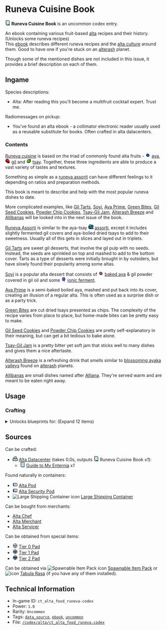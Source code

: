 # Runeva Cuisine Book

<img src="https://raw.githubusercontent.com/Ceterai/Enternia/main/codex/alta/ebook/gyera.png" alt="Runeva Cuisine Book icon" loading="lazy" width="auto" height="16px"/> **Runeva Cuisine Book** is an uncommon codex entry.

An ebook containing various fruit-based [alta](https://ceterai.github.io/MyEnternia/Wiki/Tags/Alta) recipes and their history. (Unlocks some runeva recipes)  
This [ebook](https://ceterai.github.io/MyEnternia/Wiki/Tags/Ebook) describes different runeva recipes and the [alta culture](https://ceterai.github.io/MyEnternia/Wiki/altaculture) around them. Good to have one if you're stuck on an [alterash](https://ceterai.github.io/MyEnternia/Wiki/Tags/Alterash) planet.

Though some of the mentioned dishes are not included in this issue, it provides a brief description on each of them.

## Ingame

Species descriptions:

- Alta: After reading this you'll become a multifruit cocktail expert. Trust me.

Radiomessages on pickup:

- You've found an alta ebook - a collimator electronic reader usually used as a reusable substitute for books. Often crafted in alta datacenters.

### Contents

[Runeva cuisine](https://ceterai.github.io/MyEnternia/Wiki/Tags/RunevaCuisine) is based on the triad of commonly found alta fruits - <img src="https://raw.githubusercontent.com/Ceterai/Enternia/main/items/generic/produce/ct_aya.png" alt="Aya icon" loading="lazy" width="auto" height="16px"/> [aya](https://ceterai.github.io/MyEnternia/Wiki/Aya), <img src="https://raw.githubusercontent.com/Ceterai/Enternia/main/items/generic/produce/ct_gil.png" alt="Gil icon" loading="lazy" width="auto" height="16px"/> [gil](https://ceterai.github.io/MyEnternia/Wiki/Gil) and <img src="https://raw.githubusercontent.com/Ceterai/Enternia/main/items/generic/produce/ct_tsay.png" alt="Tsay icon" loading="lazy" width="auto" height="16px"/> [tsay](https://ceterai.github.io/MyEnternia/Wiki/Tsay). Together, these three ingredients are able to produce a vast variety of tastes and textures.

Something as simple as a [runeva assorti](https://ceterai.github.io/MyEnternia/Wiki/runevaassorti) can have different feelings to it depending on ratios and preparation methods.

This book is meant to describe and help with the most popular runeva dishes to date.

More complicated examples, like [Gil Tarts](https://ceterai.github.io/MyEnternia/Wiki/GilTarts), [Soyi](https://ceterai.github.io/MyEnternia/Wiki/Soyi), [Aya Prime](https://ceterai.github.io/MyEnternia/Wiki/AyaPrime), [Green Bites](https://ceterai.github.io/MyEnternia/Wiki/GreenBites), [Gil Seed Cookies](https://ceterai.github.io/MyEnternia/Wiki/GilSeedCookies), [Powder Chip Cookies](https://ceterai.github.io/MyEnternia/Wiki/PowderChipCookies), [Tsay-Gil Jam](https://ceterai.github.io/MyEnternia/Wiki/Tsay-GilJam), [Alterash Breeze](https://ceterai.github.io/MyEnternia/Wiki/AlterashBreeze) and [Allibanas](https://ceterai.github.io/MyEnternia/Wiki/Allibanas) will be looked into in the next issue of the book.

[Runeva Assorti](https://ceterai.github.io/MyEnternia/Wiki/RunevaAssorti) is similar to the aya-tsay <img src="https://raw.githubusercontent.com/Ceterai/Enternia/main/items/generic/food/tier2/ct_assorti.png" alt="Assorti icon" loading="lazy" width="auto" height="16px"/> [assorti](https://ceterai.github.io/MyEnternia/Wiki/Assorti), except it includes slightly fermented gil covers and aya-boiled dried tsays to add to their sweetness. Usually all of this gets in slices and layed out in triplets.

[Gil Tarts](https://ceterai.github.io/MyEnternia/Wiki/GilTarts) are sweet gil desserts, that involve the gil pulp with no seeds. Instead, the seeds are sprinkled on top and mashed to add to the bottom cover. Tarts as a type of desserts were initially brought in by outsiders, but have slowly found their popularity among some altas.

[Soyi](https://ceterai.github.io/MyEnternia/Wiki/Soyi) is a popular alta dessert that consists of <img src="https://raw.githubusercontent.com/Ceterai/Enternia/main/items/generic/food/tier1/ct_aya_baked.png" alt="Baked Aya icon" loading="lazy" width="auto" height="16px"/> [baked aya](https://ceterai.github.io/MyEnternia/Wiki/BakedAya) & gil powder covered in gil oil and some <img src="https://raw.githubusercontent.com/Ceterai/Enternia/main/items/generic/produce/ct_ionic_sap.png" alt="Ionic Ferment icon" loading="lazy" width="auto" height="16px"/> [ionic ferment](https://ceterai.github.io/MyEnternia/Wiki/IonicFerment).

[Aya Prime](https://ceterai.github.io/MyEnternia/Wiki/AyaPrime) is a semi-baked boiled aya, mashed and put back into its cover, creating an illusion of a regular alta. This is often used as a surprise dish or as a party trick.

[Green Bites](https://ceterai.github.io/MyEnternia/Wiki/GreenBites) are cut dried tsays presented as chips. The complexity of the recipe varies from place to place, but home-made bites can be pretty easy to make.

[Gil Seed Cookies](https://ceterai.github.io/MyEnternia/Wiki/GilSeedCookies) and [Powder Chip Cookies](https://ceterai.github.io/MyEnternia/Wiki/PowderChipCookies) are pretty self-explanatory in their meaning, but can get a bit tedious to bake alone.

[Tsay-Gil Jam](https://ceterai.github.io/MyEnternia/Wiki/Tsay-GilJam) is a pretty bitter yet soft jam that sticks well to many dishes and gives them a nice aftertaste.

[Alterash Breeze](https://ceterai.github.io/MyEnternia/Wiki/AlterashBreeze) is a refreshing drink that smells similar to [blossoming ayaka valleys](https://ceterai.github.io/MyEnternia/Wiki/blossomingayakavalleys) found on [alterash](https://ceterai.github.io/MyEnternia/Wiki/Tags/Alterash) planets.

[Allibanas](https://ceterai.github.io/MyEnternia/Wiki/Allibanas) are small dishes named after [Alliana](https://ceterai.github.io/MyEnternia/Wiki/Alliana). They're served warm and are meant to be eaten right away.

## Usage

### Crafting

<details markdown="1"><summary>Unlocks blueprints for: (Expand 12 items)</summary>

- <img src="https://raw.githubusercontent.com/Ceterai/Enternia/main/items/generic/food/tier4/ct_alliana_cake.png" alt="Alliana Cake icon" loading="lazy" width="auto" height="16px"/> [Alliana Cake](https://ceterai.github.io/MyEnternia/Wiki/AllianaCake)
- <img src="https://raw.githubusercontent.com/Ceterai/Enternia/main/items/generic/food/tier4/ct_alta_soup.png" alt="Altasoup icon" loading="lazy" width="auto" height="16px"/> [Altasoup](https://ceterai.github.io/MyEnternia/Wiki/Altasoup)
- <img src="https://raw.githubusercontent.com/Ceterai/Enternia/main/items/generic/food/tier2/ct_assorti.png" alt="Assorti icon" loading="lazy" width="auto" height="16px"/> [Assorti](https://ceterai.github.io/MyEnternia/Wiki/Assorti)
- <img src="https://raw.githubusercontent.com/Ceterai/Enternia/main/items/generic/food/tier2/ct_aya_candy.png" alt="Aya Candy icon" loading="lazy" width="auto" height="16px"/> [Aya Candy](https://ceterai.github.io/MyEnternia/Wiki/AyaCandy)
- <img src="https://raw.githubusercontent.com/Ceterai/Enternia/main/items/generic/food/tier2/ct_aya_icecream.png" alt="Aya Ice Cream icon" loading="lazy" width="auto" height="16px"/> [Aya Ice Cream](https://ceterai.github.io/MyEnternia/Wiki/AyaIceCream)
- <img src="https://raw.githubusercontent.com/Ceterai/Enternia/main/items/generic/food/tier3/ct_aya_punch.png" alt="Aya Punch icon" loading="lazy" width="auto" height="16px"/> [Aya Punch](https://ceterai.github.io/MyEnternia/Wiki/AyaPunch)
- <img src="https://raw.githubusercontent.com/Ceterai/Enternia/main/items/generic/food/tier3/ct_aya_gil_pie.png" alt="Aya-Gil Pie icon" loading="lazy" width="auto" height="16px"/> [Aya-Gil Pie](https://ceterai.github.io/MyEnternia/Wiki/Aya-GilPie)
- <img src="https://raw.githubusercontent.com/Ceterai/Enternia/main/items/generic/food/tier3/ct_gil_tsay_stew.png" alt="Gil-Tsay Stew icon" loading="lazy" width="auto" height="16px"/> [Gil-Tsay Stew](https://ceterai.github.io/MyEnternia/Wiki/Gil-TsayStew)
- <img src="https://raw.githubusercontent.com/Ceterai/Enternia/main/items/generic/food/tier4/ct_haruplavu_venetto.png" alt="Haruplavu Venetto icon" loading="lazy" width="auto" height="16px"/> [Haruplavu Venetto](https://ceterai.github.io/MyEnternia/Wiki/HaruplavuVenetto)
- <img src="https://raw.githubusercontent.com/Ceterai/Enternia/main/items/generic/food/tier4/ct_special_mimosa.png" alt="Special Mimosa icon" loading="lazy" width="auto" height="16px"/> [Special Mimosa](https://ceterai.github.io/MyEnternia/Wiki/SpecialMimosa)
- <img src="https://raw.githubusercontent.com/Ceterai/Enternia/main/items/generic/food/tier2/ct_tsay_icecream.png" alt="Tsay Ice Cream icon" loading="lazy" width="auto" height="16px"/> [Tsay Ice Cream](https://ceterai.github.io/MyEnternia/Wiki/TsayIceCream)
- <img src="https://raw.githubusercontent.com/Ceterai/Enternia/main/items/generic/food/tier2/ct_vermont_tea.png" alt="Vermont Tea icon" loading="lazy" width="auto" height="16px"/> [Vermont Tea](https://ceterai.github.io/MyEnternia/Wiki/VermontTea)

</details>

## Sources

Can be crafted:

- ![ ](https://raw.githubusercontent.com/Ceterai/Enternia/main/objects/alta/crafting/datacenter/icon.png) [Alta Datacenter](https://ceterai.github.io/MyEnternia/Wiki/AltaDatacenter) (takes 0.0s, outputs <img src="https://raw.githubusercontent.com/Ceterai/Enternia/main/codex/alta/ebook/gyera.png" alt="Runeva Cuisine Book icon" loading="lazy" width="auto" height="16px"/> Runeva Cuisine Book x*1*):
  - <img src="https://raw.githubusercontent.com/Ceterai/Enternia/main/codex/alta/ebook/basic.png" alt="Guide to My Enternia icon" loading="lazy" width="auto" height="16px"/> [Guide to My Enternia](https://ceterai.github.io/MyEnternia/Wiki/GuidetoMyEnternia) x*1*

Found naturally in containers:

- <img src="https://raw.githubusercontent.com/Ceterai/Enternia/main/objects/alta/city/pod/icon.png" alt="Alta Pod icon" loading="lazy" width="auto" height="16px"/> [Alta Pod](https://ceterai.github.io/MyEnternia/Wiki/AltaPod)
- <img src="https://raw.githubusercontent.com/Ceterai/Enternia/main/objects/alta/security/pod/icon.png" alt="Alta Security Pod icon" loading="lazy" width="auto" height="16px"/> [Alta Security Pod](https://ceterai.github.io/MyEnternia/Wiki/AltaSecurityPod)
- <img src="https://starbounder.org/mediawiki/images/e/e4/Large_Shipping_Container.png" alt="Large Shipping Container icon" loading="lazy" width="30px" height="12px"/> [Large Shipping Container](https://starbounder.org/Large_Shipping_Container)

Can be bought from merchants:

- [Alta Chef](https://ceterai.github.io/MyEnternia/Wiki/AltaChef)
- [Alta Merchant](https://ceterai.github.io/MyEnternia/Wiki/AltaMerchant)
- [Alta Servicer](https://ceterai.github.io/MyEnternia/Wiki/AltaServicer)

Can be obtained from special items:

- <img src="https://raw.githubusercontent.com/Ceterai/Enternia/main/items/active/alta/loot/tier0.png" alt="Tier 0 Pad icon" loading="lazy" width="auto" height="16px"/> [Tier 0 Pad](https://ceterai.github.io/MyEnternia/Wiki/Tier0Pad)
- <img src="https://raw.githubusercontent.com/Ceterai/Enternia/main/items/active/alta/loot/tier1.png" alt="Tier 1 Pad icon" loading="lazy" width="auto" height="16px"/> [Tier 1 Pad](https://ceterai.github.io/MyEnternia/Wiki/Tier1Pad)
- <img src="https://raw.githubusercontent.com/Ceterai/Enternia/main/items/active/alta/loot/tier2.png" alt="Tier 2 Pad icon" loading="lazy" width="auto" height="16px"/> [Tier 2 Pad](https://ceterai.github.io/MyEnternia/Wiki/Tier2Pad)

Can be obtained via <img src="https://raw.githubusercontent.com/Silverfeelin/Starbound-SpawnableItemPack/master/interface/sip/iconSmall.png" alt="Spawnable Item Pack icon" width="18" height="14"/> [Spawnable Item Pack](https://steamcommunity.com/sharedfiles/filedetails/?id=733665104) or <img src="https://steamuserimages-a.akamaihd.net/ugc/263843960696222713/3EC9A7C005541F7D577EBCB8C5736B4EFC9973D6/" alt="icon" width="8" height="12"/> [Tabula Rasa](https://community.playstarbound.com/resources/the-tabula-rasa.3222/) (if you have any of them installed).

## Technical Information

- In-game ID: `ct_alta_food_runeva-codex`
- Power: `1.0`
- Rarity: `Uncommon`
- Tags: [`data_source`](https://ceterai.github.io/MyEnternia/Wiki/Tags/DataSource), [`ebook`](https://ceterai.github.io/MyEnternia/Wiki/Tags/Ebook), [`uncommon`](https://ceterai.github.io/MyEnternia/Wiki/Tags/Uncommon)
- File: [`/codex/alta/ct_alta_food_runeva.codex`](https://github.com/Ceterai/Enternia/blob/main/codex/alta/ct_alta_food_runeva.codex)
